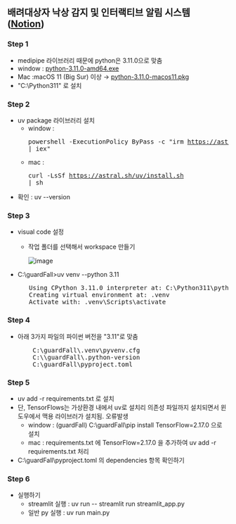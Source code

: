 ## 배려대상자 낙상 감지 및 인터랙티브 알림 시스템 ([Notion](https://mycodehive.notion.site/1db04465e0ff80149aa8df807b38de12))

### Step 1
  - medipipe 라이브러리 때문에 python은 3.11.0으로 맞춤
  - window : [python-3.11.0-amd64.exe](https://www.python.org/ftp/python/3.11.0/python-3.11.0-amd64.exe)
  - Mac :macOS 11 (Big Sur) 이상 → [python-3.11.0-macos11.pkg](https://www.python.org/ftp/python/3.11.0/python-3.11.0-macos11.pkg)
  - "C:\Python311" 로 설치

### Step 2
  - uv package 라이브러리 설치
    - window : <pre>powershell -ExecutionPolicy ByPass -c "irm https://astral.sh/uv/install.ps1 | iex"</pre>
    - mac : <pre>curl -LsSf https://astral.sh/uv/install.sh | sh</pre>
  - 확인 : uv --version

### Step 3
  - visual code 설정
    - 작업 폴더를 선택해서 workspace 만들기

      ![image](https://github.com/user-attachments/assets/e54fcbfd-390d-459d-ad36-60bc62c936d0)

  - C:\guardFall>uv venv --python 3.11
       <pre>
       Using CPython 3.11.0 interpreter at: C:\Python311\python.exe
       Creating virtual environment at: .venv
       Activate with: .venv\Scripts\activate</pre>

### Step 4
  - 아래 3가지 파일의 파이썬 버전을 "3.11"로 맞춤
       <pre>
        C:\guardFall\.venv\pyvenv.cfg
        C:\\guardFall\.python-version
        C:\guardFall\pyproject.toml</pre>

### Step 5
  - uv add -r requirements.txt 로 설치
  - 단, TensorFlows는 가상환경 내에서 uv로 설치리 의존성 파일까지 설치되면서 윈도우에서 맥용 라이브러가 설치됨. 오류발생
    - window : (guardFall) C:\guardFall\pip install TensorFlow=2.17.0 으로 설치
    - mac : requirements.txt 에 TensorFlow=2.17.0 을 추가하여 uv add -r requirements.txt 처리
  - C:\guardFall\pyproject.toml 의 dependencies 항목 확인하기

### Step 6
  - 실행하기
    - streamlit 실행 : uv run -- streamlit run streamlit_app.py
    - 일반 py 실행 : uv run main.py
